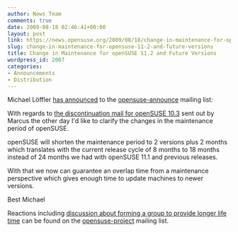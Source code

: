 ```yaml
---
author: News Team
comments: true
date: 2009-08-18 02:46:41+00:00
layout: post
link: https://news.opensuse.org/2009/08/18/change-in-maintenance-for-opensuse-11-2-and-future-versions/
slug: change-in-maintenance-for-opensuse-11-2-and-future-versions
title: Change in Maintenance for openSUSE 11.2 and Future Versions
wordpress_id: 2007
categories:
- Announcements
- Distribution
---
```


Michael Löffler [has announced](//lists.opensuse.org/opensuse-announce/2009-08/msg00009.html) to the [opensuse-announce](//lists.opensuse.org/opensuse-announce/) mailing list:



<blockquote></blockquote>

With regards to [the discontinuation mail for openSUSE 10.3](//lists.opensuse.org/opensuse-announce/2009-08/msg00008.html) sent out by Marcus the other day I'd like to clarify the changes in the maintenance period of openSUSE.

openSUSE will shorten the maintenance period to 2 versions plus 2 months which translates with the current release cycle of 8 months to 18 months instead of 24 months we had with openSUSE 11.1 and previous releases.

With that we now can guarantee an overlap time from a maintenance perspective which gives enough time to update machines to newer versions.

Best
Michael </blockquote>
 
 

Reactions including [discussion about forming a group to provide longer life time](//lists.opensuse.org/opensuse-project/2009-08/msg00511.html) can be found on the [opensuse-project](//lists.opensuse.org/opensuse-project/) mailing list.
